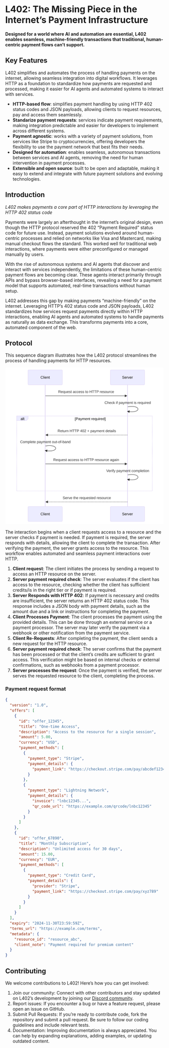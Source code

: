 # L402: The Missing Piece in the Internet’s Payment Infrastructure


**Designed for a world where AI and automation are essential, L402 enables seamless, machine-friendly transactions that traditional, human-centric payment flows can’t support.**

## Key Features

L402 simplifies and automates the process of handling payments on the internet, allowing seamless integration into digital workflows. It leverages HTTP as a foundation to standardize how payments are requested and processed, making it easier for AI agents and automated systems to interact with services.


- **HTTP-based flow**: simplifies payment handling by using HTTP 402 status codes and JSON payloads, allowing clients to request resources, pay and access them seamlessly.
- **Standarize payment requests**: services indicate payment requirements, making integration predictable and easier for developers to implement across different systems.
-  **Payment agnostic**: works with a variety of payment solutions, from services like Stripe to cryptocurrencies, offering developers the flexibility to use the payment network that best fits their needs.
- **Designed for automation**: enables seamless, autonomous transactions between services and AI agents, removing the need for human intervention in payment processes.
- **Extensible and open source**: built to be open and adaptable, making it easy to extend and integrate with future payment solutions and evolving technologies.

## Introduction

*L402 makes payments a core part of HTTP interactions by leveraging the HTTP 402 status code*

Payments were largely an afterthought in the internet’s original design, even though the HTTP protocol reserved the 402 “Payment Required” status code for future use. Instead, payment solutions evolved around human-centric processes and relied on networks like Visa and Mastercard, making manual checkout flows the standard. This worked well for traditional web interactions, where payments were either preconfigured or managed manually by users.

With the rise of autonomous systems and AI agents that discover and interact with services independently, the limitations of these human-centric payment flows are becoming clear. These agents interact primarily through APIs and bypass browser-based interfaces, revealing a need for a payment model that supports automated, real-time transactions without human setup.

L402 addresses this gap by making payments “machine-friendly” on the internet. Leveraging HTTP’s 402 status code and JSON payloads, L402 standardizes how services request payments directly within HTTP interactions, enabling AI agents and automated systems to handle payments as naturally as data exchange. This transforms payments into a core, automated component of the web.

## Protocol

This sequence diagram illustrates how the L402 protocol streamlines the process of handling payments for HTTP resources. 

![L402 Protocol Flow](l402-protocol-flow.svg)


The interaction begins when a client requests access to a resource and the server checks if payment is needed. If payment is required, the server responds with details, allowing the client to complete the transaction. After verifying the payment, the server grants access to the resource. This workflow enables automated and seamless payment interactions over HTTP.


1.	**Client request**: The client initiates the process by sending a request to access an HTTP resource on the server.
2. **Server payment required check**:	The server evaluates if the client has access to the resource, checking whether the client has sufficient credits/is in the right tier or if payment is required.
3.	**Server Responds with HTTP 402**: If payment is necessary and credits are insufficient, the server returns an HTTP 402 status code. This response includes a JSON body with payment details, such as the amount due and a link or instructions for completing the payment.
4.	**Client Processes Payment**: The client processes the payment using the provided details. This can be done through an external service or a payment processor. The server may later verify the payment via a webhook or other notification from the payment service.
5.	**Client Re-Requests**: After completing the payment, the client sends a new request for the HTTP resource.
6.	**Server payment required check**: The server confirms that the payment has been processed or that the client’s credits are sufficient to grant access. This verification might be based on internal checks or external confirmations, such as webhooks from a payment processor.
7.	**Server processes the request**:	Once the payment is verified, the server serves the requested resource to the client, completing the process.

### Payment request format

```json
{
  "version": "1.0",
  "offers": [
    {
      "id": "offer_12345",
      "title": "One-time Access",
      "description": "Access to the resource for a single session",
      "amount": 5.00,
      "currency": "USD",
      "payment_methods": [
        {
          "payment_type": "Stripe",
          "payment_details": {
            "payment_link": "https://checkout.stripe.com/pay/abcdef12345"
          }
        },
        {
          "payment_type": "Lightning Network",
          "payment_details": {
            "invoice": "lnbc12345...",
            "qr_code_url": "https://example.com/qrcode/lnbc12345"
          }
        }
      ]
    },
    {
      "id": "offer_67890",
      "title": "Monthly Subscription",
      "description": "Unlimited access for 30 days",
      "amount": 15.00,
      "currency": "EUR",
      "payment_methods": [
        {
          "payment_type": "Credit Card",
          "payment_details": {
            "provider": "Stripe",
            "payment_link": "https://checkout.stripe.com/pay/xyz789"
          }
        }
      ]
    }
  ],
  "expiry": "2024-11-30T23:59:59Z",
  "terms_url": "https://example.com/terms",
  "metadata": {
    "resource_id": "resource_abc",
    "client_note": "Payment required for premium content"
  }
}
```


## Contributing

We welcome contributions to L402! Here’s how you can get involved:
1.	Join our community: Connect with other contributors and stay updated on L402’s development by joining our [Discord community](https://discord.gg/2tPYBgWzQm).
2.	Report issues: If you encounter a bug or have a feature request, please open an issue on GitHub.
3.	Submit Pull Requests: If you’re ready to contribute code, fork the repository and submit a pull request. Be sure to follow our coding guidelines and include relevant tests.
4.	Documentation: Improving documentation is always appreciated. You can help by expanding explanations, adding examples, or updating outdated content.
